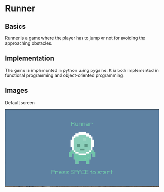 # Runner
## Basics
Runner is a game where the player has to jump or not for avoiding the approaching obstacles.

## Implementation
The game is implemented in python using pygame. It is both implemented in functional programming and object-oriented programming.

## Images
Default screen <br>
<!-- ![Opening-Screen](https://github.com/SouradiptoC/Runner/blob/main/image/default_screen.png) -->
![Opening Screen](image/default_screen.png)
